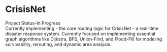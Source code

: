 # CrisisNet
Project Status-In Progress
<br>
Currently implementing - the core routing logic for CrisisNet – a real-time disaster response system. Currently focused on implementing essential graph algorithms like Dijkstra, BFS, Union-Find, and Flood-Fill for modeling survivability, rerouting, and dynamic area analysis.
